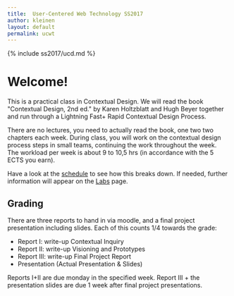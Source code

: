 ```yaml
---
title:  User-Centered Web Technology SS2017
author: kleinen
layout: default
permalink: ucwt
---
```

{% include ss2017/ucd.md %}

# Welcome!

This is a practical class in Contextual Design. We will read the book "Contextual Design, 2nd ed." by Karen Holtzblatt and Hugh Beyer together and
run through a Lightning Fast+ Rapid Contextual Design Process.

There are no lectures, you need to actually read the book, one two two chapters each week.
During class, you will work on the contextual design process steps in small teams, continuing the work throughout the week. The workload per week is
about 9 to 10,5 hrs (in accordance with the 5 ECTS you earn).

Have a look at the [schedule](schedule) to see how this breaks down. If needed, further information will appear on the [Labs](labs) page.

## Grading

There are three reports to hand in via moodle, and a final project presentation including slides. Each of this counts 1/4 towards the grade:

* Report I: write-up Contextual Inquiry
* Report II: write-up Visioning and Prototypes
* Report III: write-up Final Project Report
* Presentation (Actual Presentation & Slides)

Reports I+II are due monday in the specified week.
Report III + the presentation slides are due 1 week after final project presentations.
